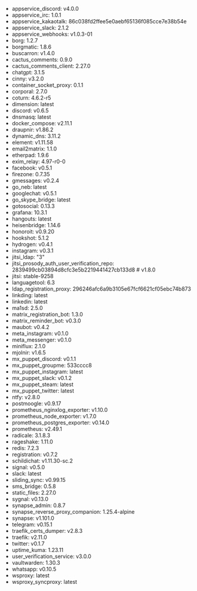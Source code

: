 * appservice_discord: v4.0.0
* appservice_irc: 1.0.1
* appservice_kakaotalk: 86c038fd2ffee5e0aebf65136f085cce7e38b54e
* appservice_slack: 2.1.2
* appservice_webhooks: v1.0.3-01
* borg: 1.2.7
* borgmatic: 1.8.6
* buscarron: v1.4.0
* cactus_comments: 0.9.0
* cactus_comments_client: 2.27.0
* chatgpt: 3.1.5
* cinny: v3.2.0
* container_socket_proxy: 0.1.1
* corporal: 2.7.0
* coturn: 4.6.2-r5
* dimension: latest
* discord: v0.6.5
* dnsmasq: latest
* docker_compose: v2.11.1
* draupnir: v1.86.2
* dynamic_dns: 3.11.2
* element: v1.11.58
* email2matrix: 1.1.0
* etherpad: 1.9.6
* exim_relay: 4.97-r0-0
* facebook: v0.5.1
* firezone: 0.7.35
* gmessages: v0.2.4
* go_neb: latest
* googlechat: v0.5.1
* go_skype_bridge: latest
* gotosocial: 0.13.3
* grafana: 10.3.1
* hangouts: latest
* heisenbridge: 1.14.6
* honoroit: v0.9.20
* hookshot: 5.1.2
* hydrogen: v0.4.1
* instagram: v0.3.1
* jitsi_ldap: "3"
* jitsi_prosody_auth_user_verification_repo: 2839499cb03894d8cfc3e5b2219441427cb133d8 # v1.8.0
* jitsi: stable-9258
* languagetool: 6.3
* ldap_registration_proxy: 296246afc6a9b3105e67fcf6621cf05ebc74b873
* linkding: latest
* linkedin: latest
* ma1sd: 2.5.0
* matrix_registration_bot: 1.3.0
* matrix_reminder_bot: v0.3.0
* maubot: v0.4.2
* meta_instagram: v0.1.0
* meta_messenger: v0.1.0
* miniflux: 2.1.0
* mjolnir: v1.6.5
* mx_puppet_discord: v0.1.1
* mx_puppet_groupme: 533cccc8
* mx_puppet_instagram: latest
* mx_puppet_slack: v0.1.2
* mx_puppet_steam: latest
* mx_puppet_twitter: latest
* ntfy: v2.8.0
* postmoogle: v0.9.17
* prometheus_nginxlog_exporter: v1.10.0
* prometheus_node_exporter: v1.7.0
* prometheus_postgres_exporter: v0.14.0
* prometheus: v2.49.1
* radicale: 3.1.8.3
* rageshake: 1.11.0
* redis: 7.2.3
* registration: v0.7.2
* schildichat: v1.11.30-sc.2
* signal: v0.5.0
* slack: latest
* sliding_sync: v0.99.15
* sms_bridge: 0.5.8
* static_files: 2.27.0
* sygnal: v0.13.0
* synapse_admin: 0.8.7
* synapse_reverse_proxy_companion: 1.25.4-alpine
* synapse: v1.101.0
* telegram: v0.15.1
* traefik_certs_dumper: v2.8.3
* traefik: v2.11.0
* twitter: v0.1.7
* uptime_kuma: 1.23.11
* user_verification_service: v3.0.0
* vaultwarden: 1.30.3
* whatsapp: v0.10.5
* wsproxy: latest
* wsproxy_syncproxy: latest

